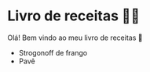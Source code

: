 # Livro de receitas :man_cook:

Olá! Bem vindo ao meu livro de receitas :cake:

- Strogonoff de frango
- Pavê

